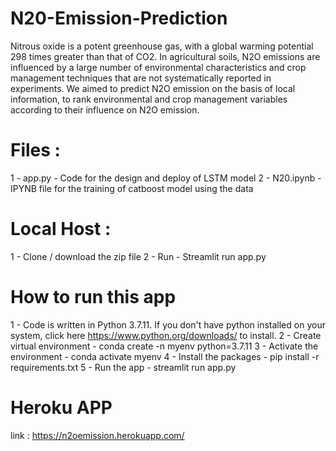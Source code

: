 # N20-Emission-Prediction
Nitrous oxide is a potent greenhouse gas, with a global warming potential 298 times greater than that of CO2. In agricultural soils, N2O emissions are influenced by a large number of environmental characteristics and crop management techniques that are not systematically reported in experiments.  We aimed to predict N2O emission on the basis of local information, to rank environmental and crop management variables according to their influence on N2O emission.

# Files :
1 - app.py - Code for the design and deploy of LSTM model
2 - N20.ipynb - IPYNB file for the training of catboost model using the data

# Local Host :
1 - Clone / download the zip file
2 - Run - Streamlit run app.py

# How to run this app
1 - Code is written in Python 3.7.11. If you don't have python installed on your system, click here https://www.python.org/downloads/ to install.
2 - Create virtual environment - conda create -n myenv python=3.7.11
3 - Activate the environment - conda activate myenv
4 - Install the packages - pip install -r requirements.txt
5 - Run the app - streamlit run app.py 


# Heroku APP
link : https://n2oemission.herokuapp.com/
